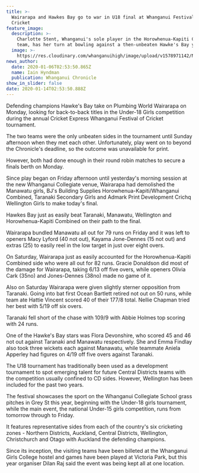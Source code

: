 ```yaml
---
title: >-
  Wairarapa and Hawkes Bay go to war in U18 final at Whanganui Festival of
  Cricket 
feature_image:
  description: >-
    Charlotte Stent, Whanganui's sole player in the Horowhenua-Kapiti Combined
    team, has her turn at bowling against a then-unbeaten Hawke's Bay yesterday.
  image: >-
    https://res.cloudinary.com/whanganuihigh/image/upload/v1578971142/News/Charlotte_Stent._Chron_6.1.20.jpg
news_author:
  date: 2020-01-06T02:53:50.865Z
  name: Iain Hyndman
  publication: Whanganui Chronicle
show_in_slider: false
date: 2020-01-14T02:53:50.888Z
---
```

Defending champions Hawke's Bay take on Plumbing World Wairarapa on Monday, looking for back-to-back titles in the Under-18 Girls competition during the annual Cricket Express Whanganui Festival of Cricket tournament.

The two teams were the only unbeaten sides in the tournament until Sunday afternoon when they met each other. Unfortunately, play went on to beyond the Chronicle's deadline, so the outcome was unavailable for print.

However, both had done enough in their round robin matches to secure a finals berth on Monday.

Since play began on Friday afternoon until yesterday's morning session at the new Whanganui Collegiate venue, Wairarapa had demolished the Manawatu girls, BJ's Building Supplies Horowhenua-Kapiti/Whanganui Combined, Taranaki Secondary Girls and Admark Print Development Crichq Wellington Girls to make today's final.

Hawkes Bay just as easily beat Taranaki, Manawatu, Wellington and Horowhenua-Kapiti Combined on their path to the final.

Wairarapa bundled Manawatu all out for 79 runs on Friday and it was left to openers Macy Lyford (40 not out), Kayama Jone-Dennes (15 not out) and extras (25) to easily reel in the low target in just over eight overs.

On Saturday, Wairarapa just as easily accounted for the Horowhenua-Kapiti Combined side who were all out for 82 runs. Gracie Donaldson did most of the damage for Wairarapa, taking 6/13 off five overs, while openers Olivia Cark (35no) and Jones-Dennes (38no) made no game of it.

Also on Saturday Wairarapa were given slightly sterner opposition from Taranaki. Going into bat first Ocean Bartlett retired not out on 50 runs, while team ate Hattie Vincent scored 40 of their 177/8 total. Nellie Chapman tried her best with 5/19 off six overs.

Taranaki fell short of the chase with 109/9 with Abbie Holmes top scoring with 24 runs.

One of the Hawke's Bay stars was Flora Devonshire, who scored 45 and 46 not out against Taranaki and Manawatu respectively. She and Emma Findlay also took three wickets each against Manawatu, while teammate Aniela Apperley had figures on 4/19 off five overs against Taranaki.

The U18 tournament has traditionally been used as a development tournament to spot emerging talent for future Central Districts teams with the competition usually confined to CD sides. However, Wellington has been included for the past two years.

The festival showcases the sport on the Whanganui Collegiate School grass pitches in Grey St this year, beginning with the Under-18 girls tournament, while the main event, the national Under-15 girls competition, runs from tomorrow through to Friday.

It features representative sides from each of the country's six cricketing zones - Northern Districts, Auckland, Central Districts, Wellington, Christchurch and Otago with Auckland the defending champions.

Since its inception, the visiting teams have been billeted at the Whanganui Girls College hostel and games have been played at Victoria Park, but this year organiser Dilan Raj said the event was being kept all at one location.

